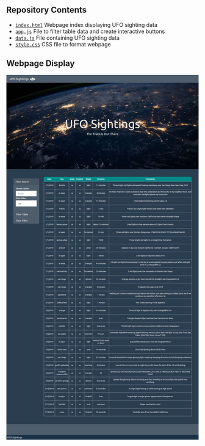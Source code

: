 ## Repository Contents

- [`index.html`](index.html) Webpage index displaying UFO sighting data
- [`app.js`](static/js/app.js) File to filter table data and create interactive buttons
- [`data.js`](static/js/data.js) File containing UFO sighting data
- [`style.css`](static/css/style.css) CSS file to format webpage


## Webpage Display
![Screenshot](static/images/screen_shot.png)

